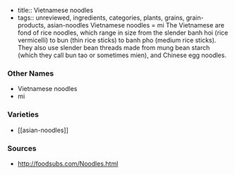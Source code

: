 - title:: Vietnamese noodles
- tags:: unreviewed, ingredients, categories, plants, grains, grain-products, asian-noodles
Vietnamese noodles = mi The Vietnamese are fond of rice noodles, which range in size from the slender banh hoi (rice vermicelli) to bun (thin rice sticks) to banh pho (medium rice sticks). They also use slender bean threads made from mung bean starch (which they call bun tao or sometimes mien), and Chinese egg noodles.

### Other Names

* Vietnamese noodles
* mi

### Varieties

* [[asian-noodles]]

### Sources
* http://foodsubs.com/Noodles.html
